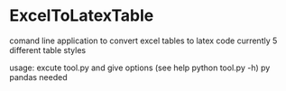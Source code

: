 # ExcelToLatexTable
comand line application to convert excel tables to latex code
currently 5 different table styles

usage:
excute tool.py and give options (see help python tool.py -h)
py pandas needed 

